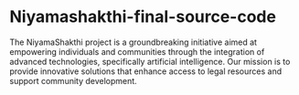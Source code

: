 # Niyamashakthi-final-source-code
The NiyamaShakthi project is a groundbreaking initiative aimed at empowering individuals and communities through the integration of advanced technologies, specifically artificial intelligence. Our mission is to provide innovative solutions that enhance access to legal resources and support community development.
